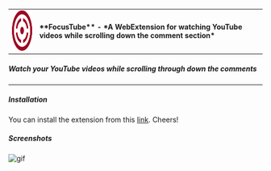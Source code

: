 <table border="0">
  <tr>
    <td><img src="icons/focustube-48.png" width="80" height="80"/></td>
    <td><b>**FocusTube** - *A WebExtension for watching YouTube videos while scrolling down the comment section*</b></td>
  </tr>
  </table>

##### Watch your YouTube videos while scrolling through down the comments
___
##### Installation
You can install the extension from this [link](https://addons.mozilla.org/en-US/firefox/addon/focus-tube/). Cheers!

##### Screenshots
![gif](https://i.imgur.com/HVInwzZ.gif)
